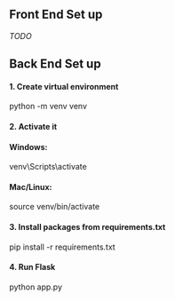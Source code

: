 ## Front End Set up
_TODO_
## Back End Set up

#### 1. Create virtual environment
python -m venv venv

#### 2. Activate it
#### Windows:
venv\Scripts\activate
#### Mac/Linux:
source venv/bin/activate

#### 3. Install packages from requirements.txt
pip install -r requirements.txt

#### 4. Run Flask
python app.py
